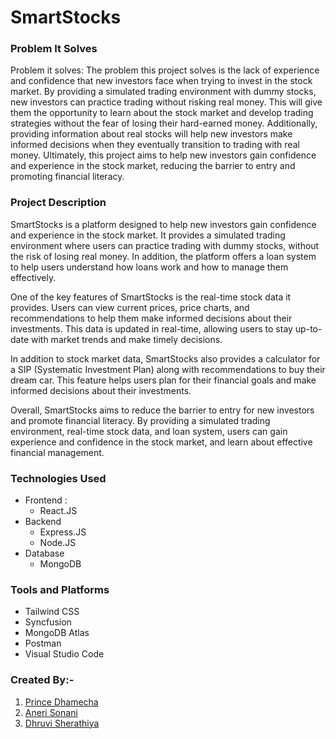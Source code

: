 
# SmartStocks

### Problem It Solves
Problem it solves: The problem this project solves is the lack of experience and confidence that new investors face when trying to invest in the stock market. By providing a simulated trading environment with dummy stocks, new investors can practice trading without risking real money. This will give them the opportunity to learn about the stock market and develop trading strategies without the fear of losing their hard-earned money. Additionally, providing information about real stocks will help new investors make informed decisions when they eventually transition to trading with real money. Ultimately, this project aims to help new investors gain confidence and experience in the stock market, reducing the barrier to entry and promoting financial literacy.


### Project Description
SmartStocks is a platform designed to help new investors gain confidence and experience in the stock market. It provides a simulated trading environment where users can practice trading with dummy stocks, without the risk of losing real money. In addition, the platform offers a loan system to help users understand how loans work and how to manage them effectively.

One of the key features of SmartStocks is the real-time stock data it provides. Users can view current prices, price charts, and recommendations to help them make informed decisions about their investments. This data is updated in real-time, allowing users to stay up-to-date with market trends and make timely decisions.

In addition to stock market data, SmartStocks also provides a calculator for a SIP (Systematic Investment Plan) along with recommendations to buy their dream car. This feature helps users plan for their financial goals and make informed decisions about their investments.

Overall, SmartStocks aims to reduce the barrier to entry for new investors and promote financial literacy. By providing a simulated trading environment, real-time stock data, and loan system, users can gain experience and confidence in the stock market, and learn about effective financial management.

### Technologies Used
- Frontend :
  - React.JS
- Backend
  - Express.JS
  - Node.JS
- Database
  - MongoDB

### Tools and Platforms
- Tailwind CSS
- Syncfusion
- MongoDB Atlas
- Postman
- Visual Studio Code

### Created By:-
1) [Prince Dhamecha](https://github.com/PRINCE-DHAMECHA)
2) [Aneri Sonani](https://github.com/AneriSonani09)
3) [Dhruvi Sherathiya](https://github.com/DhruviSherathiya)





